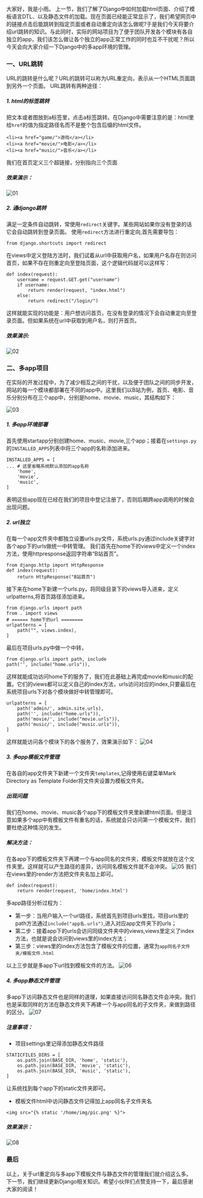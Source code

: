 大家好，我是小雨。
上一节，我们了解了Django中如何加载html页面、介绍了模板语言DTL、以及静态文件的加载。现在页面已经能正常显示了，我们希望网页中的链接点击后能跳转到指定页面或者自动重定向该怎么做呢?于是我们今天将要介绍url跳转的知识。与此同时，实际的网站项目为了便于团队开发各个模块有各自独立的app，我们该怎么做让各个独立的app正常工作的同时也互不干扰呢？所以今天会向大家介绍一下Django中的多app环境的管理。
### 一、URL跳转
URL的跳转是什么呢？URL的跳转可以称为URL重定向，表示从一个HTML页面跳到另外一个页面。
URL跳转有两种途径：
##### 1. html的<a>标签跳转
把文本或者图放到a标签里，点击a标签跳转。在Django中需要注意的是：html里给`href`的值为指定路径名而不是整个包含后缀的html文件。
```
<li><a href="game/">游戏</a></li>
<li><a href="movie/">电影</a></li>
<li><a href="music/">音乐</a></li>
```
我们在首页定义三个超链接，分别指向三个页面

##### 效果演示：

![01](localpicbed/04_URL跳转与多app环境.assets/01.gif)

##### 2. 通django跳转
满足一定条件自动跳转，常使用`redirect`关键字。某些网站如果你没有登录的话它会自动跳转到登录页面。
使用`redirect`方法进行重定向,首先需要导包：
```
from django.shortcuts import redirect
```
在views中定义登陆方法时，我们试着从url中获取用户名，如果用户名存在则访问首页，如果不存在则重定向至登陆页面，这个逻辑代码就可以这样写：
```
def index(request):
    username = request.GET.get("username")
    if username:
        return render(request, "index.html")
    else:
        return redirect("/login/")
```
这样就能实现的功能是：用户想访问首页，在没有登录的情况下会自动重定向至登录页面。但如果系统在url中获取到用户名，则打开首页。
##### 效果演示:

![02](localpicbed/04_URL跳转与多app环境.assets/02.gif)
### 二、多app项目
在实际的开发过程中，为了减少相互之间的干扰，以及便于团队之间的同步开发，网站的每一个模块都部署在不同的app中。这里我们以B站为例，首页、电影、音乐分别分布在三个app中，分别是home、movie、music，其结构如下：

![03](localpicbed/04_URL跳转与多app环境.assets/03.png)![]()

##### 1. 多app环境部署
首先使用startapp分别创建home、music、movie,三个app；接着在`settings.py`的`INSTALLED_APPS`列表中将三个app的名称添加进来。
```
INSTALLED_APPS = [
... # 这里省略系统默认添加的app名称
    'home',
    'movie',
    'music',
]
```

表明这些app现在已经在我们的项目中登记注册了，否则后期跨app调用的时候会出现问题。
##### 2. url独立
在每一个app文件夹中都独立设置urls.py文件，系统urls.py通过include关键字对各个app下的urls做统一中转管理。
我们首先在home下的views中定义一个index方法，使用httpresponse返回字符串“B站首页”。
```
from django.http import HttpResponse
def index(request):
    return HttpResponse("B站首页")
```
接下来在home下新建一个urls.py，将同级目录下的views导入进来，定义urlpatterns,将首页路径添加进来。
```
from django.urls import path
from . import views
# ====== home下的url ========
urlpatterns = [
    path("", views.index),
]
```
最后在项目urls.py中做一个中转，
```
from django.urls import path, include
path('', include("home.urls")),
```
这样就能成功访问home下的服务了，我们在此基础上再完成movie和music的配置。它们的views都可以定义自己的index方法，urls访问对应的index,只要最后在系统项目urls下对各个模块做好中转管理即可。
```
urlpatterns = [
    path('admin/', admin.site.urls),
    path('', include("home.urls")),
    path('movie/', include("movie.urls")),
    path('music/', include("music.urls")),
]
```
这样就能访问各个模块下的各个服务了，效果演示如下：
![04](localpicbed/04_URL跳转与多app环境.assets/04.gif)
##### 3. 多app模板文件管理
在各自的app文件夹下新建一个文件夹`templates`,记得使用右键菜单Mark Directory as Template Folder将文件夹设置为模板文件夹。
##### 出现问题
我们在home、movie、music各个app下的模板文件夹里新建html页面。但是注意如果多个app中有模板文件有重名的话，系统就会只访问第一个模板文件，我们要杜绝这种情况的发生。
##### 解决方法：
在各app下的模板文件夹下再建一个与app同名的文件夹，模板文件就放在这个文件夹里。这样就可以产生路径的差异，访问同名模板文件就不会冲突。
![05](localpicbed/04_URL跳转与多app环境.assets/05.png)
我们在views里的render方法把文件夹名加上即可。

```
def index(request):
    return render(request, 'home/index.html')
```
多app路径分析过程为：
* 第一步：当用户输入一个url路径，系统首先到项目urls里找，项目urls里的path方法通过`include("app名.urls")`,进入对应app文件夹下的urls；
* 第二步：接着app下的urls会访问同级文件夹中的views,views里定义了index方法，也就是说会访问到views里的index方法；
* 第三步：views里的index方法包含了模板文件的位置，通常为`app同名子文件夹/模板文件.html`

以上三步就是多app下url找到模板文件的方法。
![06](localpicbed/04_URL跳转与多app环境.assets/06.png)

##### 4. 多app静态文件管理
多app下访问静态文件也是同样的道理，如果直接访问同名静态文件会冲突。我们也是采取同样的方法在静态文件夹下再建一个与app同名的子文件夹，来做到路径的区分。
![07](localpicbed/04_URL跳转与多app环境.assets/07.png)
##### 注意事项：
* 项目settings里记得添加静态文件路径
```
STATICFILES_DIRS = [
    os.path.join(BASE_DIR, 'home', 'static'),
    os.path.join(BASE_DIR, 'movie', 'static'),
    os.path.join(BASE_DIR, 'music', 'static'),
]
```
让系统找到每个app下的static文件夹即可。
* 模板文件html中访问静态文件记得加上app同名子文件夹名
```
<img src="{% static '/home/img/pic.png' %}">
```
##### 效果演示：
![08](localpicbed/04_URL跳转与多app环境.assets/08.gif)
### 最后
以上，关于url重定向与多app下模板文件与静态文件的管理我们就介绍这么多。下一节，我们继续更新Django相关知识。希望小伙伴们点赞支持一下，最后感谢大家的阅读！